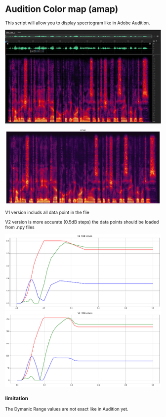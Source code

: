 # Audition Color map (amap)

This script will allow you to display specrtogram like in Adobe Audition.

![Adobe Audition](https://github.com/asher-bs/Audition-color-map/blob/main/Audition_spec.JPG)

![amap](https://github.com/asher-bs/Audition-color-map/blob/main/amap_spec.jpg)


V1 version includs all data point in the flie

V2 version is more accurate (0.5dB steps) the data points should be loaded from .npy files

![V1 RGB](https://github.com/asher-bs/Audition-color-map/blob/main/V1_rgb_values.png)
![V2 RGB ](https://github.com/asher-bs/Audition-color-map/blob/main/V2_rgb_values.png)

### limitation 
The Dymanic Range values are not exact like in Audition yet.
